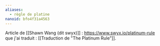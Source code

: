 ```yaml
---
aliases:
  - règle de platine
nanoid: bfo4f31a4563
---
```

Article de [[Shawn Wang (dit swyx)]] : https://www.swyx.io/platinum-rule que j'ai traduit : [[Traduction de "The Platinum Rule"]].
